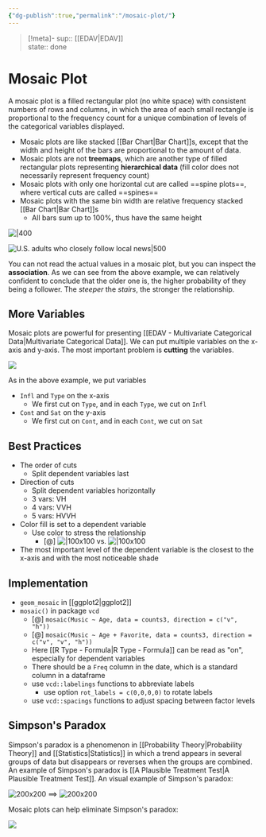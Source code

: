 ```yaml
---
{"dg-publish":true,"permalink":"/mosaic-plot/"}
---
```


> [!meta]-
sup:: [[EDAV\|EDAV]]  
state:: done  

# Mosaic Plot

A mosaic plot is a filled rectangular plot (no white space) with consistent numbers of rows and columns, in which the area of each small rectangle is proportional to the frequency count for a unique combination of levels of the categorical variables displayed.

- Mosaic plots are like stacked [[Bar Chart\|Bar Chart]]s, except that the width and height of the bars are proportional to the amount of data.
- Mosaic plots are not **treemaps**, which are another type of filled rectangular plots representing **hierarchical data** (fill color does not necessarily represent frequency count)
- Mosaic plots with only one horizontal cut are called ==spine plots==, where vertical cuts are called ==spines==
- Mosaic plots with the same bin width are relative frequency stacked [[Bar Chart\|Bar Chart]]s
    - All bars sum up to 100%, thus have the same height

![|400](https://upload.wikimedia.org/wikipedia/commons/8/84/Mosaic-big.png)

![U.S. adults who closely follow local news|500](https://raw.githubusercontent.com/zcysxy/Figurebed/master/img/20221013150806.png)

You can not read the actual values in a mosaic plot, but you can inspect the **association**. As we can see from the above example, we can relatively confident to conclude that the older one is, the higher probability of they being a follower.
The *steeper* the *stairs*, the stronger the relationship.

## More Variables

Mosaic plots are powerful for presenting [[EDAV - Multivariate Categorical Data\|Multivariate Categorical Data]]. We can put multiple variables on the x-axis and y-axis. The most important problem is **cutting** the variables.

![](https://raw.githubusercontent.com/zcysxy/Figurebed/master/img/20221013185846.png)

As in the above example, we put variables

- `Infl` and `Type` on the x-axis
    - We first cut on `Type`, and in each `Type`, we cut on `Infl`
- `Cont` and `Sat` on the y-axis
    - We first cut on `Cont`, and in each `Cont`, we cut on `Sat`

## Best Practices

- The order of cuts
    - Split dependent variables last
- Direction of cuts
    - Split dependent variables horizontally
    - 3 vars: VH
    - 4 vars: VVH
    - 5 vars: HVVH
- Color fill is set to a dependent variable
    - Use color to stress the relationship
        - [@] ![|100x100](https://raw.githubusercontent.com/zcysxy/Figurebed/master/img/20221013192907.png) vs. ![|100x100](https://raw.githubusercontent.com/zcysxy/Figurebed/master/img/20221013192932.png)
- The most important level of the dependent variable is the closest to the x-axis and with the most noticeable shade

## Implementation

- `geom_mosaic` in [[ggplot2\|ggplot2]]
- `mosaic()` in package `vcd`
    - [@] `mosaic(Music ~ Age, data = counts3, direction = c("v", "h"))`
    - [@] `mosaic(Music ~ Age + Favorite, data = counts3, direction = c("v", "v", "h"))`
    - Here [[R Type - Formula\|R Type - Formula]] can be read as "on", especially for dependent variables
    - There should be a `Freq` column in the date, which is a standard column in a dataframe
    - use `vcd::labelings` functions to abbreviate labels
        - use option `rot_labels = c(0,0,0,0)` to rotate labels
    - use `vcd::spacings` functions to adjust spacing between factor levels

## Simpson's Paradox

Simpson's paradox is a phenomenon in [[Probability Theory\|Probability Theory]] and [[Statistics\|Statistics]] in which a trend appears in several groups of data but disappears or reverses when the groups are combined.
An example of Simpson's paradox is [[A Plausible Treatment Test\|A Plausible Treatment Test]].
An visual example of Simpson's paradox:

![200x200](https://raw.githubusercontent.com/zcysxy/Figurebed/master/img/20221013222838.png) ==> ![200x200](https://raw.githubusercontent.com/zcysxy/Figurebed/master/img/20221013222903.png)

Mosaic plots can help eliminate Simpson's paradox:

![](https://raw.githubusercontent.com/zcysxy/Figurebed/master/img/20221013223143.png)
